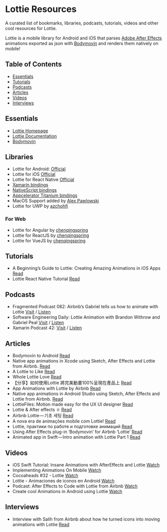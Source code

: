 # Lottie Resources
A curated list of bookmarks, libraries, podcasts, tutorials, videos and other cool resources for Lottie.

Lottie is a mobile library for Android and iOS that parses [Adobe After Effects](http://www.adobe.com/products/aftereffects.html) animations exported as json with [Bodymovin](https://github.com/bodymovin/bodymovin) and renders them natively on mobile!

## Table of Contents

- [Essentials](#essentials)
- [Tutorials](#tutorials)
- [Podcasts](#podcasts)
- [Articles](#Articles)
- [Videos](#Videos)
- [Interviews](#interviews)

## Essentials
* [Lottie Homepage](https://airbnb.design/lottie/)
* [Lottie Documentation](https://airbnb.io/lottie/)
* [Bodymovin](https://github.com/bodymovin/bodymovin)

## Libraries
* Lottie for Android: [Official](https://github.com/airbnb/lottie-android)
* Lottie for iOS [Official](https://github.com/airbnb/lottie-ios)
* Lottie for React Native [Official](https://github.com/airbnb/lottie-react-native)
* [Xamarin bindings](https://github.com/martijn00/LottieXamarin)
* [NativeScript bindings](https://github.com/bradmartin/nativescript-lottie)
* [Appcelerator Titanium bindings](https://github.com/m1ga/ti.animation)
* MacOS Support added by [Alex Pawlowski](https://github.com/pawlowskialex)
* Lottie for UWP by [azchohfi](https://github.com/azchohfi/LottieUWP)

### For Web
* Lottie for Angular by [chenqingspring](https://github.com/chenqingspring/ng-lottie)
* Lottie for ReactJS by [chenqingspring](https://github.com/chenqingspring/react-lottie)
* Lottie for VueJS by [chenqingspring](https://github.com/chenqingspring/vue-lottie)

## Tutorials
* A Beginning’s Guide to Lottie: Creating Amazing Animations in iOS Apps [Read](https://www.appcoda.com/lottie-beginner-guide/)
* Lottie React Native Tutorial [Read](https://medium.com/react-native-training/lottie-react-native-tutorial-162d91840720)

## Podcasts
* Fragmented Podcast 082: Airbnb’s Gabriel tells us how to animate with Lottie [Visit](http://fragmentedpodcast.com/episodes/82/) / [Listen](https://audio.simplecast.com/68915.mp3)
* Software Engineering Daily: Lottie Animation with Brandon Withrow and Gabriel Peal [Visit]() / [Listen](http://traffic.libsyn.com/sedaily/Lottie.mp3)
* Xamarin Podcast 42: [Visit](http://www.xamarinpodcast.com/42) / [Listen](https://audio.fireside.fm/podcasts/audio/3/306e7564-d5eb-4af3-b3b2-e6aa1f21a9ce/episodes/c/c785146b-4774-44bd-95dd-67a2b35e7f2f/c785146b-4774-44bd-95dd-67a2b35e7f2f.mp3)

## Articles
* Bodymovin to Android [Read](https://medium.com/google-design/bodymovin-to-android-6e53e5f7a96)
* Native app animations in Xcode using Sketch, After Effects and Lottie from Airbnb. [Read](https://medium.com/creative-controller/native-app-animations-in-xcode-using-sketch-after-effects-and-lottie-from-airbnb-8fb68b7661d1)
* A Lottie to Like [Read](https://blog.prototypr.io/a-lottie-to-like-6670f2bed3c5)
* Whole Lottie Love [Read](https://medium.com/@BashaChris/https-medium-com-bashachris-whole-lottie-love-ef0a71d205aa)
* 【分享】如何使用Lottie 將完美動畫100%呈現在產品上 [Read](https://medium.com/as-a-product-designer/%E5%BF%83%E5%BE%97%E5%88%86%E4%BA%AB-%E5%A6%82%E4%BD%95%E4%BD%BF%E7%94%A8lottie-%E5%B0%87%E5%AE%8C%E7%BE%8E%E5%8B%95%E7%95%AB100-%E5%91%88%E7%8F%BE%E5%9C%A8%E7%94%A2%E5%93%81%E4%B8%8A-7ac7107abfa5)
* App Animations with Lottie by Airbnb [Read](https://blog.prototypr.io/app-animations-with-lottie-by-airbnb-8101277c95c7)
* Native app animations in Android Studio using Sketch, After Effects and Lottie from Airbnb. [Read](https://medium.com/creative-controller/native-app-animations-in-android-studio-using-lottie-from-airbnb-bbc039c87e63)
* LottieFiles: Motion made easy for the UX UI designer [Read](https://medium.com/lateral-view/lottiefiles-motion-made-easy-for-the-ux-ui-designer-b8f498c3d35a)
* Lottie & After effects ♕ [Read](https://medium.com/@vberois/lottie-after-effects-591913cb004c)
* Airbnb Lottie — 기초 세팅 [Read](https://medium.com/guleum/airbnb-lottie-%EA%B8%B0%EC%B4%88-%EC%84%B8%ED%8C%85-95896297786d)
* A nova era de animações mobile com Lottie! [Read](https://share.atelie.software/a-nova-era-de-anima%C3%A7%C3%B5es-mobile-com-lottie-3c0bca980782)
* Lottie, практики по работе и подготовке анимаций [Read](https://medium.com/@TonyPinkevich/lottie-%D0%BB%D1%83%D1%87%D1%88%D0%B8%D0%B5-%D0%BF%D1%80%D0%B0%D0%BA%D1%82%D0%B8%D0%BA%D0%B8-%D0%BF%D0%BE-%D1%80%D0%B0%D0%B1%D0%BE%D1%82%D0%B5-%D0%B8-%D0%BF%D0%BE%D0%B4%D0%B3%D0%BE%D1%82%D0%BE%D0%B2%D0%BA%D0%B5-%D0%B0%D0%BD%D0%B8%D0%BC%D0%B0%D1%86%D0%B8%D0%B9-edf7b53fac5e)
* Using After Effects plug-in ‘Bodymovin’ for Airbnb ‘Lottie’ [Read](https://medium.com/spemer/using-airbnb-lottie-with-after-effects-plug-in-bodymovin-c3608c9aa82)
* Animated app in Swift — Intro animation with Lottie Part 1 [Read](https://medium.com/@lopezquekk/animated-app-in-swift-intro-animation-with-lottie-part-1-9ca79ce4de0)

## Videos
* iOS Swift Tutorial: Insane Animations with AfterEffects and Lottie [Watch](https://www.youtube.com/watch?v=ESjFEaZx7UI&t=226s)
* Implementing Animations On Mobile [Watch](https://www.youtube.com/watch?v=oOMC4PZXeDE)
* Cocoaheads #32 - Lottie [Watch](https://www.youtube.com/watch?v=P_AiI6Gldpc)
* Lottie - Animaciones de iconos en Android [Watch](https://www.youtube.com/watch?v=RrsKX-ufMQ8)
* Podcast: After Effects to Code with Lottie from Airbnb [Watch](https://www.youtube.com/watch?v=RAAVPSHik0k)
* Create cool Animations in Android using Lottie [Watch](https://www.youtube.com/watch?v=T4v72xJqNpQ&t=118s)

## Interviews
* Interview with Salih from Airbnb about how he turned icons into moving animations with Lottie [Read](blog.thenounproject.com/icons-in-motion/)
